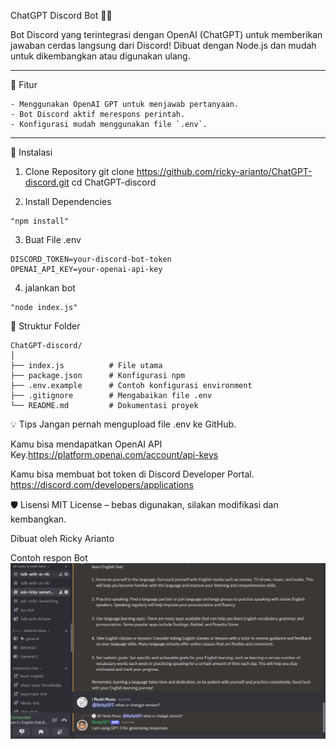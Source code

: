 ChatGPT Discord Bot 🤖💬

Bot Discord yang terintegrasi dengan OpenAI (ChatGPT) untuk memberikan jawaban cerdas langsung dari Discord! Dibuat dengan Node.js dan mudah untuk dikembangkan atau digunakan ulang.

---
🚀 Fitur
```
- Menggunakan OpenAI GPT untuk menjawab pertanyaan.
- Bot Discord aktif merespons perintah.
- Konfigurasi mudah menggunakan file `.env`.
```
---
🔧 Instalasi

1. Clone Repository
git clone https://github.com/ricky-arianto/ChatGPT-discord.git
cd ChatGPT-discord

2. Install Dependencies
```
"npm install"
```
3. Buat File .env
 ```isi token nya sesuai dengan milik anda
DISCORD_TOKEN=your-discord-bot-token
OPENAI_API_KEY=your-openai-api-key
```
4. jalankan bot
```
"node index.js"
```
📁 Struktur Folder
```
ChatGPT-discord/
│
├── index.js          # File utama
├── package.json      # Konfigurasi npm
├── .env.example      # Contoh konfigurasi environment
├── .gitignore        # Mengabaikan file .env
└── README.md         # Dokumentasi proyek
```

💡 Tips
Jangan pernah mengupload file .env ke GitHub.

Kamu bisa mendapatkan OpenAI API Key.https://platform.openai.com/account/api-keys

Kamu bisa membuat bot token di Discord Developer Portal. https://discord.com/developers/applications


🛡️ Lisensi
MIT License – bebas digunakan, silakan modifikasi dan kembangkan.

Dibuat oleh Ricky Arianto


Contoh respon Bot
![Contoh Bot](./contohhh.png)
